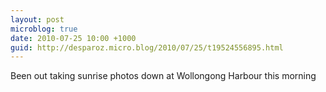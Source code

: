 ```yaml
---
layout: post
microblog: true
date: 2010-07-25 10:00 +1000
guid: http://desparoz.micro.blog/2010/07/25/t19524556895.html
---
```

Been out taking sunrise photos down at Wollongong Harbour this morning
